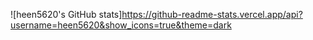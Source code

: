 ![heen5620's GitHub stats]https://github-readme-stats.vercel.app/api?username=heen5620&show_icons=true&theme=dark
